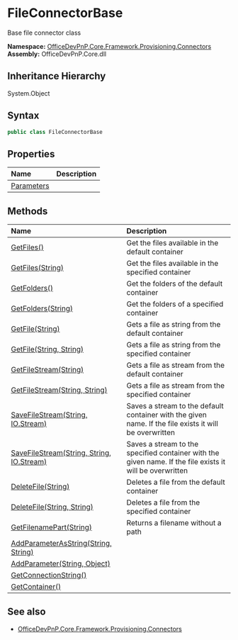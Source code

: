 # FileConnectorBase
Base file connector class  

**Namespace:** [OfficeDevPnP.Core.Framework.Provisioning.Connectors](OfficeDevPnP.Core.Framework.Provisioning.Connectors.md)  
**Assembly:** OfficeDevPnP.Core.dll  
## Inheritance Hierarchy
System.Object  
## Syntax
```C#
public class FileConnectorBase
```
## Properties
|**Name**|**Description**|
|:-----|:-----|
| [Parameters](OfficeDevPnP.Core.Framework.Provisioning.Connectors.FileConnectorBase.Parameters.md) | 
## Methods
|**Name**|**Description**|
|:-----|:-----|
| [GetFiles()](OfficeDevPnP.Core.Framework.Provisioning.Connectors.FileConnectorBase.GetFiles.md) | Get the files available in the default container
| [GetFiles(String)](OfficeDevPnP.Core.Framework.Provisioning.Connectors.FileConnectorBase.GetFilesString.md) | Get the files available in the specified container
| [GetFolders()](OfficeDevPnP.Core.Framework.Provisioning.Connectors.FileConnectorBase.GetFolders.md) | Get the folders of the default container
| [GetFolders(String)](OfficeDevPnP.Core.Framework.Provisioning.Connectors.FileConnectorBase.GetFoldersString.md) | Get the folders of a specified container
| [GetFile(String)](OfficeDevPnP.Core.Framework.Provisioning.Connectors.FileConnectorBase.GetFileString.md) | Gets a file as string from the default container
| [GetFile(String, String)](OfficeDevPnP.Core.Framework.Provisioning.Connectors.FileConnectorBase.GetFileStringString.md) | Gets a file as string from the specified container
| [GetFileStream(String)](OfficeDevPnP.Core.Framework.Provisioning.Connectors.FileConnectorBase.GetFileStreamString.md) | Gets a file as stream from the default container
| [GetFileStream(String, String)](OfficeDevPnP.Core.Framework.Provisioning.Connectors.FileConnectorBase.GetFileStreamStringString.md) | Gets a file as stream from the specified container
| [SaveFileStream(String, IO.Stream)](OfficeDevPnP.Core.Framework.Provisioning.Connectors.FileConnectorBase.SaveFileStreamStringIO.Stream.md) | Saves a stream to the default container with the given name. If the file exists it will be overwritten
| [SaveFileStream(String, String, IO.Stream)](OfficeDevPnP.Core.Framework.Provisioning.Connectors.FileConnectorBase.SaveFileStreamStringStringIO.Stream.md) | Saves a stream to the specified container with the given name. If the file exists it will be overwritten
| [DeleteFile(String)](OfficeDevPnP.Core.Framework.Provisioning.Connectors.FileConnectorBase.DeleteFileString.md) | Deletes a file from the default container
| [DeleteFile(String, String)](OfficeDevPnP.Core.Framework.Provisioning.Connectors.FileConnectorBase.DeleteFileStringString.md) | Deletes a file from the specified container
| [GetFilenamePart(String)](OfficeDevPnP.Core.Framework.Provisioning.Connectors.FileConnectorBase.GetFilenamePartString.md) | Returns a filename without a path
| [AddParameterAsString(String, String)](OfficeDevPnP.Core.Framework.Provisioning.Connectors.FileConnectorBase.AddParameterAsStringStringString.md) | 
| [AddParameter(String, Object)](OfficeDevPnP.Core.Framework.Provisioning.Connectors.FileConnectorBase.AddParameterStringObject.md) | 
| [GetConnectionString()](OfficeDevPnP.Core.Framework.Provisioning.Connectors.FileConnectorBase.GetConnectionString.md) | 
| [GetContainer()](OfficeDevPnP.Core.Framework.Provisioning.Connectors.FileConnectorBase.GetContainer.md) | 
## See also
- [OfficeDevPnP.Core.Framework.Provisioning.Connectors](OfficeDevPnP.Core.Framework.Provisioning.Connectors.md)
